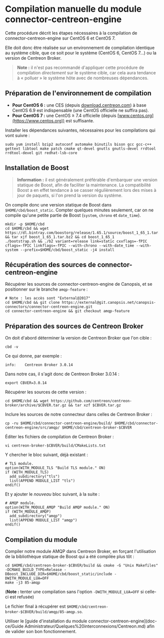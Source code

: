 # Compilation manuelle du module connector-centreon-engine

Cette procédure décrit les étapes nécessaires à la compilation de connector-centreon-engine sur CentOS 6 et CentOS 7.

Elle doit donc être réalisée sur un environnement de compilation identique au système cible, que ce soit pour le système (CentOS 6, CentOS 7…) ou la version de Centreon Broker.

> **Note :** il n'est pas recommandé d'appliquer cette procédure de compilation *directement* sur le système cible, car cela aura tendance à « polluer » le système hôte avec de nombreuses dépendances.

## Préparation de l'environnement de compilation

*  **Pour CentOS 6 :** une CES (depuis [download.centreon.com](https://download.centreon.com)) à base CentOS 6.9 est indispensable (une CentOS officielle ne suffira pas).
*  **Pour CentOS 7 :** une CentOS ≥ 7.4 officielle (depuis [www.centos.org](https://www.centos.org)) est suffisante.

Installer les dépendances suivantes, nécessaires pour les compilations qui vont suivre :
```shell
sudo yum install bzip2 autoconf automake binutils bison gcc gcc-c++ gettext libtool make patch cmake qt-devel gnutls gnutls-devel rrdtool rrdtool-devel git redhat-lsb-core
```

## Installation de Boost

> **Information :** il est généralement préférable d'embarquer une version statique de Boost, afin de faciliter la maintenance. La compatibilité Boost a en effet tendance à se casser régulièrement lors des mises à jour de paquets, si l'on prend la version du système.

On compile donc une version statique de Boost dans `$HOME/cbd/boost_static`. Compter quelques minutes seulement, car on ne compile qu'une petite partie de Boost (`system`, `chrono` et `date_time`).
```shell
mkdir -p $HOME/cbd
cd $HOME/cbd && wget https://dl.bintray.com/boostorg/release/1.65.1/source/boost_1_65_1.tar.bz2 && tar xjf boost_1_65_1.tar.bz2 && cd boost_1_65_1
./bootstrap.sh && ./b2 variant=release link=static cxxflags=-fPIC cflags=-fPIC linkflags=-fPIC --with-chrono --with-date_time --with-system --prefix=$HOME/cbd/boost_static -j4 install
```

## Récupération des sources de connector-centreon-engine

Récupérer les sources de connector-centreon-engine de Canopsis, et se positionner sur le branche `amqp-feature` :
```shell
# Note : les accès sont "External@2017"
cd $HOME/cbd && git clone https://external@git.canopsis.net/canopsis-connectors/connector-centreon-engine.git
cd connector-centreon-engine && git checkout amqp-feature
```

## Préparation des sources de Centreon Broker

On doit d'abord déterminer la version de Centreon Broker que l'on cible :
```shell
cbd -v
```

Ce qui donne, par exemple :
```
info:    Centreon Broker 3.0.14
```

Dans notre cas, il s'agit donc de Centreon Broker 3.0.14 :
```shell
export CBVER=3.0.14
```

Récupérer les sources de cette version :
```shell
cd $HOME/cbd && wget https://github.com/centreon/centreon-broker/archive/$CBVER.tar.gz && tar xzf $CBVER.tar.gz
```

Inclure les sources de notre connecteur dans celles de Centreon Broker :
```shell
cp -ru $HOME/cbd/connector-centreon-engine/build/ $HOME/cbd/connector-centreon-engine/src/amqp/ $HOME/cbd/centreon-broker-$CBVER
```

Éditer les fichiers de compilation de Centreon Broker :
```shell
vi centreon-broker-$CBVER/build/CMakeLists.txt
```

Y chercher le bloc suivant, déjà existant :
```
# TLS module.
option(WITH_MODULE_TLS "Build TLS module." ON)
if (WITH_MODULE_TLS)
  add_subdirectory("tls")
  list(APPEND MODULE_LIST "tls")
endif()
```

Et y ajouter le *nouveau* bloc suivant, à la suite :
```
# AMQP module.
option(WITH_MODULE_AMQP "Build AMQP module." ON)
if (WITH_MODULE_AMQP)
  add_subdirectory("amqp")
  list(APPEND MODULE_LIST "amqp")
endif()
```

## Compilation du module

Compiler notre module AMQP dans Centreon Broker, en forçant l'utilisation de la bibliothèque statique de Boost qui a été compilée plus tôt :
```shell
cd $HOME/cbd/centreon-broker-$CBVER/build && cmake -G "Unix Makefiles" -DCMAKE_BUILD_TYPE=Release -DBoost_INCLUDE_DIR=$HOME/cbd/boost_static/include -DWITH_MODULE_LUA=OFF
make -j3 85-amqp
```

(**Note :** tenter une compilation sans l'option `-DWITH_MODULE_LUA=OFF` si celle-ci est refusée)

Le fichier final à récupérer est `$HOME/cbd/centreon-broker-$CBVER/build/amqp/85-amqp.so`.

Utiliser le [guide d'installation du module connector-centreon-engine](doc-ce/Guide Administrateur/Quelques%20interconnexions/Centreon.md) afin de valider son bon fonctionnement.
